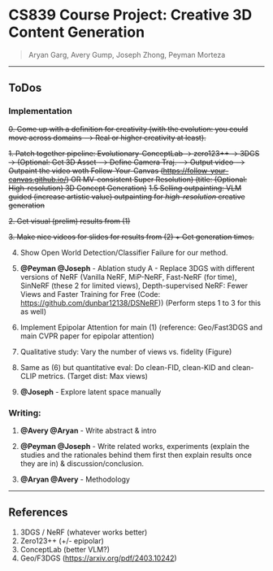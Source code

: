 # CS839 Course Project: Creative 3D Content Generation 

> Aryan Garg, Avery Gump, Joseph Zhong, Peyman Morteza

--- 

## ToDos

### Implementation

~~0. Come up with a definition for creativity (with the evolution: you could move across domains --> Real or higher creativity at least).~~

~~1. Patch together pipeline: Evolutionary-ConceptLab -> zero123++ -> 3DGS -> (Optional: Get 3D Asset --> Define Camera Traj. --> Output video --> Outpaint the video woth Follow-Your-Canvas (https://follow-your-canvas.github.io/) OR MV-consistent Super Resolution)  (title: (Optional: High-resolution) 3D Concept Generation)~~ 
~~1.5 Selling outpainting: VLM guided (increase artistic value) outpainting for *high-resolution* creative generation~~

~~2. Get visual (prelim) results from (1)~~

~~3. Make nice videos for slides for results from (2) + Get generation times.~~

4. Show Open World Detection/Classifier Failure for our method.

5. **@Peyman @Joseph** - Ablation study A - Replace 3DGS with different versions of NeRF (Vanilla NeRF, MiP-NeRF, Fast-NeRF (for time), SinNeRF (these 2 for limited views), Depth-supervised NeRF: Fewer Views and Faster Training for Free (Code: https://github.com/dunbar12138/DSNeRF)) (Perform steps 1 to 3 for this as well)

6. Implement Epipolar Attention for main (1) (reference: Geo/Fast3DGS and main CVPR paper for epipolar attention)

7. Qualitative study: Vary the number of views vs. fidelity (Figure)

8. Same as (6) but quantitative eval: Do clean-FID, clean-KID and clean-CLIP metrics. (Target dist: Max views)

<!-- 9. MotionGPT after 3D Reconstruction for plausible motion videos or 4D (valuable open-research - Could be a paper in itself) -->

9. **@Joseph** - Explore latent space manually

### Writing: 

1. **@Avery @Aryan** - Write abstract & intro

2. **@Peyman @Joseph** - Write related works, experiments (explain the studies and the rationales behind them first then explain results once they are in) & discussion/conclusion. 

3. **@Aryan @Avery** - Methodology

---

## References

1. 3DGS / NeRF (whatever works better)
2. Zero123++ (+/- epipolar)
3. ConceptLab (better VLM?)
4. Geo/F3DGS (https://arxiv.org/pdf/2403.10242)
